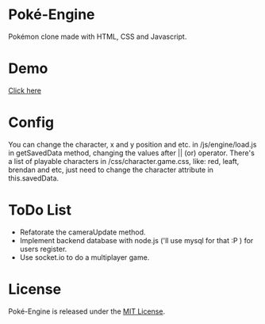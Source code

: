 # Poké-Engine
Pokémon clone made with HTML, CSS and Javascript.

# Demo
[Click here](http://ivounicsul.000webhostapp.com/poke-engine/)

# Config
You can change the character, x and y position and etc. in /js/engine/load.js in getSavedData method, changing the values after || (or) operator.
There's a list of playable characters in /css/character.game.css, like: red, leaft, brendan and etc, just need to change the character attribute in this.savedData.

# ToDo List
- Refatorate the cameraUpdate method.
- Implement backend database with node.js ('ll use mysql for that :P ) for users register.
- Use socket.io to do a multiplayer game.

# License
Poké-Engine is released under the [MIT License](https://opensource.org/licenses/MIT).
